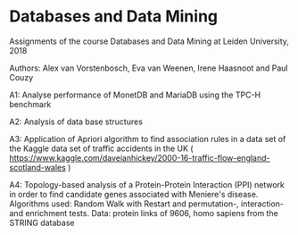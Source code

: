 # Databases and Data Mining
Assignments of the course Databases and Data Mining at Leiden University, 2018

Authors: Alex van Vorstenbosch, Eva van Weenen, Irene Haasnoot and Paul Couzy

A1: Analyse performance of MonetDB and MariaDB using the TPC-H benchmark

A2: Analysis of data base structures

A3: Application of Apriori algorithm to find association rules in a data set of the Kaggle data set of traffic accidents in the UK ( https://www.kaggle.com/daveianhickey/2000-16-traffic-flow-england-scotland-wales )

A4: Topology-based analysis of a Protein-Protein Interaction (PPI) network in order to find candidate genes associated with Meniere's disease. Algorithms used: Random Walk with Restart and permutation-, interaction- and enrichment tests. Data: protein links of 9606, homo sapiens from the STRING database
